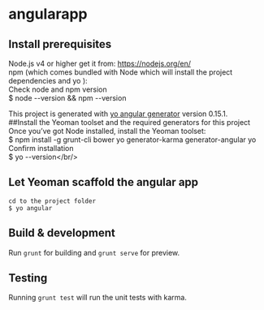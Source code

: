 # angularapp

## Install prerequisites
  Node.js v4 or higher get it from:  https://nodejs.org/en/<br/>
  npm (which comes bundled with Node which will install the project dependencies and yo ):<br/>
   Check node and npm version<br/>
   $ node --version && npm --version<br/>
   
This project is generated with [yo angular generator](https://github.com/yeoman/generator-angular)
version 0.15.1.<br/>
##Install the Yeoman toolset and the required generators for this project
  Once you’ve got Node installed, install the Yeoman toolset:<br/>
  $ npm install -g grunt-cli bower yo generator-karma generator-angular yo<br/>
  Confirm installation<br/>
  $ yo --version</br/>
  
## Let Yeoman scaffold the angular app
    cd to the project folder 
    $ yo angular

## Build & development

Run `grunt` for building and `grunt serve` for preview.

## Testing

Running `grunt test` will run the unit tests with karma.
